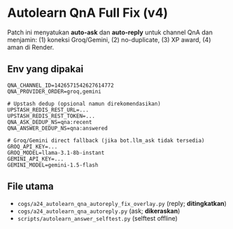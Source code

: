 # Autolearn QnA Full Fix (v4)

Patch ini menyatukan **auto-ask** dan **auto-reply** untuk channel QnA dan
menjamin: (1) koneksi Groq/Gemini, (2) no-duplicate, (3) XP award, (4) aman di Render.

## Env yang dipakai
```
QNA_CHANNEL_ID=1426571542627614772
QNA_PROVIDER_ORDER=groq,gemini

# Upstash dedup (opsional namun direkomendasikan)
UPSTASH_REDIS_REST_URL=...
UPSTASH_REDIS_REST_TOKEN=...
QNA_ASK_DEDUP_NS=qna:recent
QNA_ANSWER_DEDUP_NS=qna:answered

# Groq/Gemini direct fallback (jika bot.llm_ask tidak tersedia)
GROQ_API_KEY=...
GROQ_MODEL=llama-3.1-8b-instant
GEMINI_API_KEY=...
GEMINI_MODEL=gemini-1.5-flash
```

## File utama
- `cogs/a24_autolearn_qna_autoreply_fix_overlay.py` (reply; **ditingkatkan**)
- `cogs/a24_autolearn_qna_autoreply.py` (ask; **dikeraskan**)
- `scripts/autolearn_answer_selftest.py` (selftest offline)
